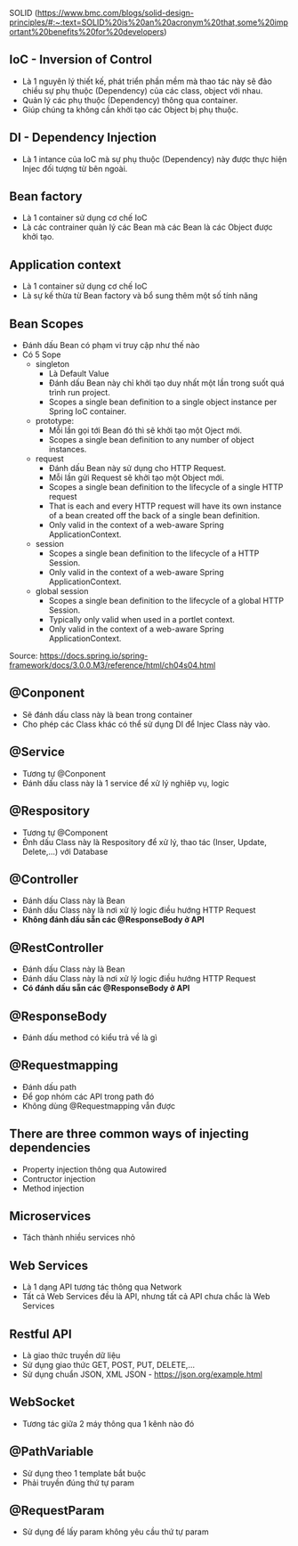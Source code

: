 SOLID (https://www.bmc.com/blogs/solid-design-principles/#:~:text=SOLID%20is%20an%20acronym%20that,some%20important%20benefits%20for%20developers)

## IoC - Inversion of Control
- Là 1 nguyên lý thiết kế, phát triển phần mềm mà thao tác này sẽ đảo chiều sự phụ thuộc (Dependency) của các class, object với nhau.
- Quản lý các phụ thuộc (Dependency) thông qua container.
- Giúp chúng ta không cần khởi tạo các Object bị phụ thuộc.

## DI - Dependency Injection
- Là 1 intance của IoC mà sự phụ thuộc (Dependency) này được thực hiện Injec đối tượng từ bên ngoài.

## Bean factory
- Là 1 container sử dụng cơ chế IoC
- Là các contrainer quản lý các Bean mà các Bean là các Object được khởi tạo.

## Application context
- Là 1 container sử dụng cơ chế IoC
- Là sự kế thừa từ Bean factory và bổ sung thêm một số tính năng
 
## Bean Scopes 
- Đánh dấu Bean có phạm vi truy cập như thế nào
- Có 5 Sope
  - singleton 
    - Là Default Value
    - Đánh dấu Bean này chỉ khởi tạo duy nhất một lần trong suốt quá trình run project.
    - Scopes a single bean definition to a single object instance per Spring IoC container.
  - prototype:
    - Mỗi lần gọi tới Bean đó thì sẽ khởi tạo một Oject mới.
    - Scopes a single bean definition to any number of object instances.
  - request
    - Đánh dấu Bean này sử dụng cho HTTP Request.
    - Mỗi lần gửi Request sẽ khởi tạo một Object mới.
    - Scopes a single bean definition to the lifecycle of a single HTTP request 
    - That is each and every HTTP request will have its own instance of a bean created off the back of a single bean definition. 
    - Only valid in the context of a web-aware Spring ApplicationContext.
  - session
    - Scopes a single bean definition to the lifecycle of a HTTP Session. 
    - Only valid in the context of a web-aware Spring ApplicationContext. 
  - global session
    - Scopes a single bean definition to the lifecycle of a global HTTP Session. 
    - Typically only valid when used in a portlet context. 
    - Only valid in the context of a web-aware Spring ApplicationContext.

Source: https://docs.spring.io/spring-framework/docs/3.0.0.M3/reference/html/ch04s04.html

## @Conponent
- Sẽ đánh dấu class này là bean trong container 
- Cho phép các Class khác có thể sử dụng DI để Injec Class này vào.

## @Service
- Tương tự @Conponent
- Đánh dấu class này là 1 service để xử lý nghiêp vụ, logic

## @Respository
- Tương tự @Component 
- Đ́nh dấu Class này là Respository để xử lý, thao tác (Inser, Update, Delete,...) với Database  

## @Controller
- Đánh dấu Class này là Bean
- Đánh dấu Class này là nơi xử lý logic điều hướng HTTP Request
- **Không đánh dấu sẵn các @ResponseBody ở API**

## @RestController
- Đánh dấu Class này là Bean
- Đánh dấu Class này là nơi xử lý logic điều hướng HTTP Request
- **Có đánh dấu sẵn các @ResponseBody ở API**

## @ResponseBody
- Đánh dấu method có kiểu trả về là gì

## @Requestmapping
- Đánh dấu path 
- Để gop nhóm các API trong path đó
- Không dùng @Requestmapping vẫn được

## There are three common ways of injecting dependencies
- Property injection thông qua Autowired
- Contructor injection
- Method injection

## Microservices
- Tách thành nhiều services nhỏ

## Web Services 
- Là 1 dạng API tương tác thông qua Network
- Tất cả Web Services đều là API, nhưng tất cả API chưa chắc là Web Services

## Restful API
- Là giao thức truyền dữ liệu
- Sử dụng giao thức GET, POST, PUT, DELETE,...
- Sử dụng chuẩn JSON, XML
JSON - https://json.org/example.html

## WebSocket
- Tương tác giữa 2 máy thông qua 1 kênh nào đó

## @PathVariable
- Sử dụng theo 1 template bắt buộc 
- Phải truyền đúng thứ tự param

## @RequestParam
- Sử dụng để lấy param không yêu cầu thứ tự param

